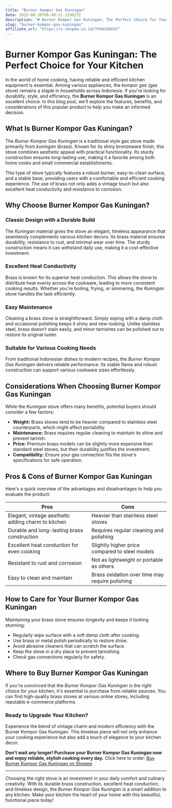 ```yaml
---
title: "Burner Kompor Gas Kuningan"
date: 2025-08-30T06:49:51.339627Z
description: "# Burner Kompor Gas Kuningan: The Perfect Choice for Your Kitchen..."
slug: "burner-kompor-gas-kuningan"
affiliate_url: "https://s.shopee.co.id/7V44C68VX2"
---
```

# Burner Kompor Gas Kuningan: The Perfect Choice for Your Kitchen

In the world of home cooking, having reliable and efficient kitchen equipment is essential. Among various appliances, the *kompor gas* (gas stove) remains a staple in households across Indonesia. If you're looking for durability, style, and efficiency, the **Burner Kompor Gas Kuningan** is an excellent choice. In this blog post, we'll explore the features, benefits, and considerations of this popular product to help you make an informed decision.

## What Is Burner Kompor Gas Kuningan?

The *Burner Kompor Gas Kuningan* is a traditional style gas stove made primarily from *kuningan* (brass). Known for its shiny bronzeware finish, this stove combines aesthetic appeal with practical functionality. Its sturdy construction ensures long-lasting use, making it a favorite among both home cooks and small commercial establishments.

This type of stove typically features a robust burner, easy-to-clean surface, and a stable base, providing users with a comfortable and efficient cooking experience. The use of brass not only adds a vintage touch but also excellent heat conductivity and resistance to corrosion.

## Why Choose Burner Kompor Gas Kuningan?

### Classic Design with a Durable Build

The *Kuningan* material gives the stove an elegant, timeless appearance that seamlessly complements various kitchen decors. Its brass material ensures durability, resistance to rust, and minimal wear over time. The sturdy construction means it can withstand daily use, making it a cost-effective investment.

### Excellent Heat Conductivity

Brass is known for its superior heat conduction. This allows the stove to distribute heat evenly across the cookware, leading to more consistent cooking results. Whether you're boiling, frying, or simmering, the *Kuningan* stove handles the task efficiently.

### Easy Maintenance

Cleaning a brass stove is straightforward. Simply wiping with a damp cloth and occasional polishing keeps it shiny and new-looking. Unlike stainless steel, brass doesn’t stain easily, and minor tarnishes can be polished out to restore its original luster.

### Suitable for Various Cooking Needs

From traditional Indonesian dishes to modern recipes, the *Burner Kompor Gas Kuningan* delivers reliable performance. Its stable flame and robust construction can support various cookware sizes effortlessly.

## Considerations When Choosing Burner Kompor Gas Kuningan

While the *Kuningan* stove offers many benefits, potential buyers should consider a few factors:

- **Weight:** Brass stoves tend to be heavier compared to stainless steel counterparts, which might affect portability.
- **Maintenance:** Brass requires regular cleaning to maintain its shine and prevent tarnish.
- **Price:** Premium brass models can be slightly more expensive than standard steel stoves, but their durability justifies the investment.
- **Compatibility:** Ensure your gas connection fits the stove's specifications for safe operation.

## Pros & Cons of Burner Kompor Gas Kuningan

Here's a quick overview of the advantages and disadvantages to help you evaluate the product:

| **Pros**                                              | **Cons**                                         |
|--------------------------------------------------------|--------------------------------------------------|
| Elegant, vintage aesthetic adding charm to kitchen  | Heavier than stainless steel stoves            |
| Durable and long-lasting brass construction           | Requires regular cleaning and polishing        |
| Excellent heat conduction for even cooking           | Slightly higher price compared to steel models |
| Resistant to rust and corrosion                        | Not as lightweight or portable as others     |
| Easy to clean and maintain                             | Brass oxidation over time may require polishing |

## How to Care for Your Burner Kompor Gas Kuningan

Maintaining your brass stove ensures longevity and keeps it looking stunning:

- Regularly wipe surface with a soft damp cloth after cooking.
- Use brass or metal polish periodically to restore shine.
- Avoid abrasive cleaners that can scratch the surface.
- Keep the stove in a dry place to prevent tarnishing.
- Check gas connections regularly for safety.

## Where to Buy Burner Kompor Gas Kuningan

If you're convinced that the *Burner Kompor Gas Kuningan* is the right choice for your kitchen, it's essential to purchase from reliable sources. You can find high-quality brass stoves at various online stores, including reputable e-commerce platforms.

### Ready to Upgrade Your Kitchen?

Experience the blend of vintage charm and modern efficiency with the Burner Kompor Gas Kuningan. This timeless piece will not only enhance your cooking experience but also add a touch of elegance to your kitchen decor.

**Don’t wait any longer! Purchase your Burner Kompor Gas Kuningan now and enjoy reliable, stylish cooking every day.** Click here to order: [Buy Burner Kompor Gas Kuningan on Shopee](https://s.shopee.co.id/7V44C68VX2)

---

Choosing the right stove is an investment in your daily comfort and culinary creativity. With its durable brass construction, excellent heat conduction, and timeless design, the *Burner Kompor Gas Kuningan* is a smart addition to any kitchen. Make your kitchen the heart of your home with this beautiful, functional piece today!